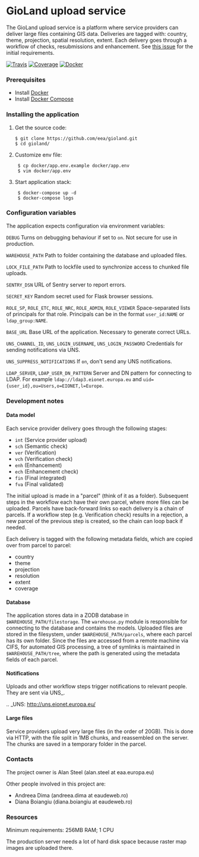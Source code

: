 GioLand upload service
======================

The GioLand upload service is a platform where service providers can
deliver large files containing GIS data. Deliveries are tagged with:
country, theme, projection, spatial resolution, extent. Each delivery
goes through a workflow of checks, resubmissions and enhancement. See
[this issue](http://taskman.eionet.europa.eu/issues/2) for the initial requirements.

[![Travis](https://travis-ci.org/eea/gioland.svg?branch=master)](https://travis-ci.org/eea/gioland)
[![Coverage](https://coveralls.io/repos/github/eea/gioland/badge.svg?branch=master)](https://coveralls.io/github/eea/gioland?branch=master)
[![Docker]( https://dockerbuildbadges.quelltext.eu/status.svg?organization=eeacms&repository=gioland)](https://hub.docker.com/r/eeacms/gioland/builds)

### Prerequisites

* Install [Docker](https://docs.docker.com/engine/installation/)
* Install [Docker Compose](https://docs.docker.com/compose/install/)

### Installing the application

1. Get the source code:

       $ git clone https://github.com/eea/gioland.git
       $ cd gioland/

2. Customize env file:

        $ cp docker/app.env.example docker/app.env
        $ vim docker/app.env

3. Start application stack:

        $ docker-compose up -d
        $ docker-compose logs

### Configuration variables

The application expects configuration via environment variables:

``DEBUG``
    Turns on debugging behaviour if set to ``on``. Not secure for use in
    production.

``WAREHOUSE_PATH``
    Path to folder containing the database and uploaded files.

``LOCK_FILE_PATH``
    Path to lockfile used to synchronize access to chunked file uploads.

``SENTRY_DSN``
    URL of Sentry server to report errors.

``SECRET_KEY``
    Random secret used for Flask browser sessions.

``ROLE_SP``, ``ROLE_ETC``, ``ROLE_NRC``, ``ROLE_ADMIN``, ``ROLE_VIEWER``
    Space-separated lists of principals for that role. Principals can be
    in the format ``user_id:NAME`` or ``ldap_group:NAME``.

``BASE_URL``
    Base URL of the application. Necessary to generate correct URLs.

``UNS_CHANNEL_ID``, ``UNS_LOGIN_USERNAME``, ``UNS_LOGIN_PASSWORD``
    Credentials for sending notifications via UNS.

``UNS_SUPPRESS_NOTIFICATIONS``
    If ``on``, don't send any UNS notifications.

``LDAP_SERVER``, ``LDAP_USER_DN_PATTERN``
    Server and DN pattern for connecting to LDAP. For example
    ``ldap://ldap3.eionet.europa.eu`` and
    ``uid={user_id},ou=Users,o=EIONET,l=Europe``.

### Development notes

#### Data model

Each service provider delivery goes through the following stages:

* ``int`` (Service provider upload)
* ``sch`` (Semantic check)
* ``ver`` (Verification)
* ``vch`` (Verification check)
* ``enh`` (Enhancement)
* ``ech`` (Enhancement check)
* ``fin`` (Final integrated)
* ``fva`` (Final validated)

The initial upload is made in a "parcel" (think of it as a folder).
Subsequent steps in the workflow each have their own parcel, where more
files can be uploaded. Parcels have back-forward links so each delivery
is a chain of parcels. If a workflow step (e.g. Verification check)
results in a rejection, a new parcel of the previous step is created, so
the chain can loop back if needed.

Each delivery is tagged with the following metadata fields, which are
copied over from parcel to parcel:

* country
* theme
* projection
* resolution
* extent
* coverage


#### Database

The application stores data in a ZODB database in
``$WAREHOUSE_PATH/filestorage``. The ``warehouse.py`` module is
responsible for connecting to the database and contains the models.
Uploaded files are stored in the filesystem, under
``$WAREHOUSE_PATH/parcels``, where each parcel has its own folder. Since
the files are accessed from a remote machine via CIFS, for automated GIS
processing, a tree of symlinks is maintained in
``$WAREHOUSE_PATH/tree``, where the path is generated using the metadata
fields of each parcel.


#### Notifications

Uploads and other workflow steps trigger notifications to relevant
people. They are sent via UNS_.

.. _UNS: http://uns.eionet.europa.eu/


#### Large files

Service providers upload very large files (in the order of 20GB). This
is done via HTTP, with the file split in 1MB chunks, and reassembled on
the server. The chunks are saved in a temporary folder in the parcel.


### Contacts

The project owner is Alan Steel (alan.steel at eaa.europa.eu)

Other people involved in this project are:

* Andreea Dima (andreea.dima at eaudeweb.ro)
* Diana Boiangiu (diana.boiangiu at eaudeweb.ro)


### Resources

Minimum requirements: 256MB RAM; 1 CPU

The production server needs a lot of hard disk space because raster map
images are uploaded there.

